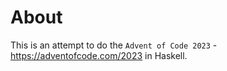 # About

This is an attempt to do the `Advent of Code 2023` - https://adventofcode.com/2023 in Haskell.